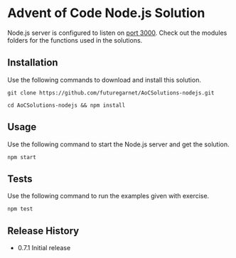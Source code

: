 Advent of Code Node.js Solution
=========

Node.js server is configured to listen on [port 3000](http://localhost:3000).
Check out the modules folders for the functions used in the solutions.

## Installation

  Use the following commands to download and install this solution.

  `git clone https://github.com/futuregarnet/AoCSolutions-nodejs.git`

  `cd AoCSolutions-nodejs && npm install`

## Usage

  Use the following command to start the Node.js server and get the solution.

  `npm start`

## Tests

  Use the following command to run the examples given with exercise.

  `npm test`

## Release History

* 0.7.1 Initial release